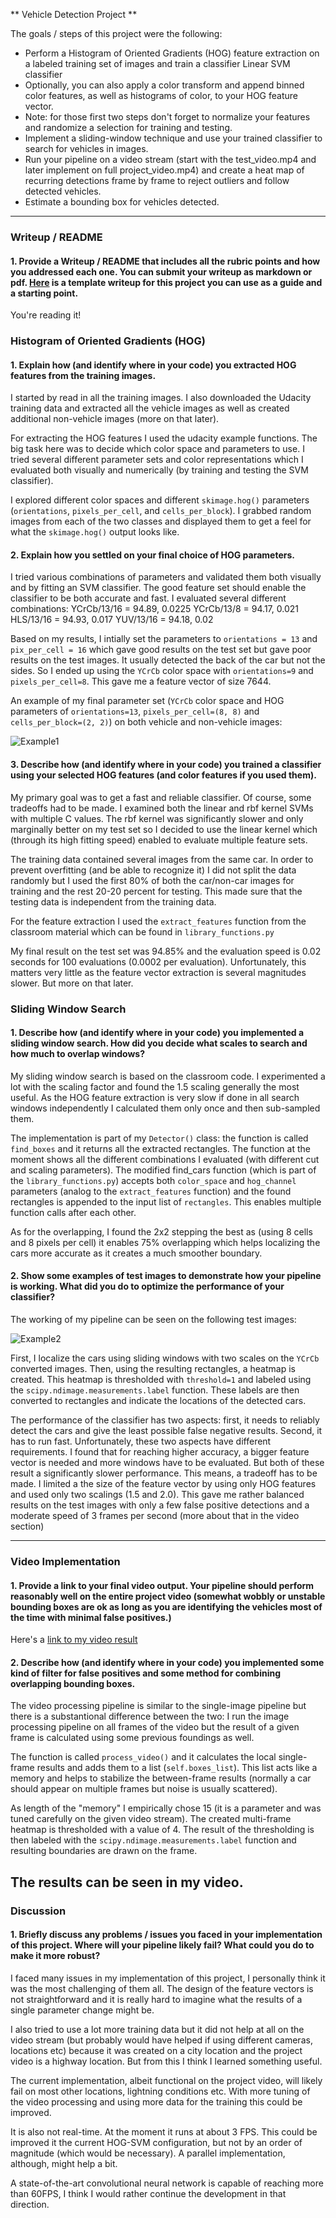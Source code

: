 ** Vehicle Detection Project **

The goals / steps of this project were the following:

* Perform a Histogram of Oriented Gradients (HOG) feature extraction on a labeled training set of images and train a classifier Linear SVM classifier
* Optionally, you can also apply a color transform and append binned color features, as well as histograms of color, to your HOG feature vector. 
* Note: for those first two steps don't forget to normalize your features and randomize a selection for training and testing.
* Implement a sliding-window technique and use your trained classifier to search for vehicles in images.
* Run your pipeline on a video stream (start with the test_video.mp4 and later implement on full project_video.mp4) and create a heat map of recurring detections frame by frame to reject outliers and follow detected vehicles.
* Estimate a bounding box for vehicles detected.

---
### Writeup / README

#### 1. Provide a Writeup / README that includes all the rubric points and how you addressed each one.  You can submit your writeup as markdown or pdf.  [Here](https://github.com/udacity/CarND-Vehicle-Detection/blob/master/writeup_template.md) is a template writeup for this project you can use as a guide and a starting point.  

You're reading it!

### Histogram of Oriented Gradients (HOG)

#### 1. Explain how (and identify where in your code) you extracted HOG features from the training images.

I started by read in all the training images. I also downloaded the Udacity training data and extracted all the vehicle images as well as created additional non-vehicle images (more on that later).

For extracting the HOG features I used the udacity example functions. The big task here was to decide which color space and parameters to use. I tried several different parameter sets and color representations which I evaluated both visually and numerically (by training and testing the SVM classifier). 

I explored different color spaces and different `skimage.hog()` parameters (`orientations`, `pixels_per_cell`, and `cells_per_block`).  I grabbed random images from each of the two classes and displayed them to get a feel for what the `skimage.hog()` output looks like.


#### 2. Explain how you settled on your final choice of HOG parameters.

I tried various combinations of parameters and validated them both visually and by fitting an SVM classifier. The good feature set should enable the classifier to be both accurate and fast. I evaluated several different combinations:
YCrCb/13/16 = 94.89, 0.0225
YCrCb/13/8 = 94.17, 0.021
HLS/13/16 = 94.93, 0.017
YUV/13/16 = 94.18, 0.02

Based on my results, I intially set the parameters to `orientations = 13` and `pix_per_cell = 16` which gave good results on the test set but gave poor results on the test images. It usually detected the back of the car but not the sides. So I ended up using the `YCrCb` color space with `orientations=9` and `pixels_per_cell=8`. This gave me a feature vector of size 7644.

An example of my final parameter set (`YCrCb` color space and HOG parameters of `orientations=13`, `pixels_per_cell=(8, 8)` and `cells_per_block=(2, 2)`) on both vehicle and non-vehicle images:

![Example1](./writeup_images/hog.jpg)

#### 3. Describe how (and identify where in your code) you trained a classifier using your selected HOG features (and color features if you used them).

My primary goal was to get a fast and reliable classifier. Of course, some tradeoffs had to be made. I examined both the linear and rbf kernel SVMs with multiple C values. The rbf kernel was significantly slower and only marginally better on my test set so I decided to use the linear kernel which (through its high fitting speed) enabled to evaluate multiple feature sets. 

The training data contained several images from the same car. In order to prevent overfitting (and be able to recognize it) I did not split the data randomly but I used the first 80% of both the car/non-car images for training and the rest 20-20 percent for testing. This made sure that the testing data is independent from the training data.

For the feature extraction I used the `extract_features` function from the classroom material which can be found in `library_functions.py`

My final result on the test set was 94.85% and the evaluation speed is 0.02 seconds for 100 evaluations (0.0002 per evaluation). Unfortunately, this matters very little as the feature vector extraction is several magnitudes slower. But more on that later.

### Sliding Window Search

#### 1. Describe how (and identify where in your code) you implemented a sliding window search.  How did you decide what scales to search and how much to overlap windows?

My sliding window search is based on the classroom code. I experimented a lot with the scaling factor and found the 1.5 scaling generally the most useful. As the HOG feature extraction is very slow if done in all search windows independently I calculated them only once and then sub-sampled them. 

The implementation is part of my `Detector()` class: the function is called `find_boxes` and it returns all the extracted rectangles. The function at the moment shows all the different combinations I evaluated (with different cut and scaling parameters). The modified find_cars function (which is part of the `library_functions.py`) accepts both `color_space` and `hog_channel` parameters (analog to the `extract_features` function) and the found rectangles is appended to the input list of `rectangles`. This enables multiple function calls after each other.

As for the overlapping, I found the 2x2 stepping the best as (using 8 cells and 8 pixels per cell) it enables 75% overlapping which helps localizing the cars more accurate as it creates a much smoother boundary.

#### 2. Show some examples of test images to demonstrate how your pipeline is working.  What did you do to optimize the performance of your classifier?

The working of my pipeline can be seen on the following test images:

![Example2](./writeup_images/pipeline.jpg)

First, I localize the cars using sliding windows with two scales on the `YCrCb` converted images. Then, using the resulting rectangles, a heatmap is created. This heatmap is thresholded with `threshold=1` and labeled using the `scipy.ndimage.measurements.label` function. These labels are then converted to rectangles and indicate the locations of the detected cars.

The performance of the classifier has two aspects: first, it needs to reliably detect the cars and give the least possible false negative results. Second, it has to run fast. Unfortunately, these two aspects have different requirements. I found that for reaching higher accuracy, a bigger feature vector is needed and more windows have to be evaluated. But both of these result a significantly slower performance. This means, a tradeoff has to be made. I limited a the size of the feature vector by using only HOG features and used only two scalings (1.5 and 2.0). This gave me rather balanced results on the test images with only a few false positive detections and a moderate speed of 3 frames per second (more about that in the video section)

---

### Video Implementation

#### 1. Provide a link to your final video output.  Your pipeline should perform reasonably well on the entire project video (somewhat wobbly or unstable bounding boxes are ok as long as you are identifying the vehicles most of the time with minimal false positives.)

Here's a [link to my video result](./output.mp4)


#### 2. Describe how (and identify where in your code) you implemented some kind of filter for false positives and some method for combining overlapping bounding boxes.

The video processing pipeline is similar to the single-image pipeline but there is a substantional difference between the two: I run the image processing pipeline on all frames of the video but the result of a given frame is calculated using some previous foundings as well.

The function is called `process_video()` and it calculates the local single-frame results and adds them to a list (`self.boxes_list`). This list acts like a memory and helps to stabilize the between-frame results (normally a car should appear on multiple frames but noise is usually scattered).

As length of the "memory" I empirically chose 15 (it is a parameter and was tuned carefully on the given video stream). The created multi-frame heatmap is thresholded with a value of 4. The result of the thresholding is then labeled with the `scipy.ndimage.measurements.label` function and resulting boundaries are drawn on the frame.

The results can be seen in my video.
---

### Discussion

#### 1. Briefly discuss any problems / issues you faced in your implementation of this project.  Where will your pipeline likely fail?  What could you do to make it more robust?

I faced many issues in my implementation of this project, I personally think it was the most challenging of them all. The design of the feature vectors is not straightforward and it is really hard to imagine what the results of a single parameter change might be. 

I also tried to use a lot more training data but it did not help at all on the video stream (but probably would have helped if using different cameras, locations etc) because it was created on a city location and the project video is a highway location. But from this I think I learned something useful.

The current implementation, albeit functional on the project video, will likely fail on most other locations, lightning conditions etc. With more tuning of the video processing and using more data for the training this could be improved.

It is also not real-time. At the moment it runs at about 3 FPS. This could be improved it the current HOG-SVM configuration, but not by an order of magnitude (which would be necessary). A parallel implementation, although, might help a bit.

A state-of-the-art convolutional neural network is capable of reaching more than 60FPS, I think I would rather continue the development in that direction.



